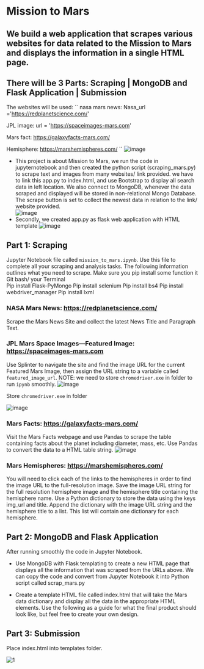 # Mission to Mars
We build a web application that scrapes various websites for data related to the Mission to Mars and displays the information in a single HTML page.
--------------------------
## There will be 3 Parts: Scraping | MongoDB and Flask Application | Submission
The websites will be used: 
``
nasa mars news: Nasa_url ='https://redplanetscience.com/'

JPL image: url = 'https://spaceimages-mars.com'

Mars fact: https://galaxyfacts-mars.com/

Hemisphere: https://marshemispheres.com/
``
![image](https://user-images.githubusercontent.com/99168697/168410253-6cf05ad6-c611-4f36-92c1-617ac7e66d4d.png)

- This project is about Mission to Mars, we run the code in jupyternotebook and then created the python script (scraping_mars.py) to scrape text and images from many websites/ link provided. we have to link this app.py to index.html, and use Bootstrap to display all search data in left location. 
We also connect to MongoDB, whenever the data scraped and displayed will be stored in non-relational Mongo Database. The scrape button is set to collect the newest data in relation to the link/ website provided.  
![image](https://user-images.githubusercontent.com/99168697/168410333-0255f6cb-20ae-47af-97d5-d57e08e286ca.png)
- Secondly, we created app.py as flask web application with  HTML template 
![image](https://user-images.githubusercontent.com/99168697/168410349-a156579d-97e5-43f6-831c-5e4880f181b5.png)

## Part  1: Scraping
Jupyter Notebook file called ``mission_to_mars.ipynb``. Use this file to complete all your scraping and analysis tasks. The following information outlines what you need to scrape.
Make sure you pip install some function it Git bash/ your Terminal 		
    Pip install Flask-PyMongo
		Pip install selenium
		Pip install bs4
		Pip install webdriver_manager
    		Pip install lxml 
		
### NASA Mars News: https://redplanetscience.com/
Scrape the Mars News Site and collect the latest News Title and Paragraph Text.

### JPL Mars Space Images—Featured Image: https://spaceimages-mars.com
Use Splinter to navigate the site and find the image URL for the current Featured Mars Image, then assign the URL string to a variable called ``featured_image_url``.
  NOTE: we need to store ``chromedriver.exe`` in folder to run `ipynb` smoothly.
![image](https://user-images.githubusercontent.com/99168697/168410994-f6b99339-9f43-4d14-b5d9-c80e275ccf4e.png)

  Store ``chromedriver.exe`` in folder
  
![image](https://user-images.githubusercontent.com/99168697/168410910-8a54190f-a6ad-4859-8dcb-eea2468aa461.png)

### Mars Facts: https://galaxyfacts-mars.com/
Visit the Mars Facts webpage and use Pandas to scrape the table containing facts about the planet including diameter, mass, etc.
Use Pandas to convert the data to a HTML table string.
![image](https://user-images.githubusercontent.com/99168697/168411056-888bc8b2-f335-4222-a003-d093017dd808.png)

### Mars Hemispheres: https://marshemispheres.com/
You will need to click each of the links to the hemispheres in order to find the image URL to the full-resolution image.
Save the image URL string for the full resolution hemisphere image and the hemisphere title containing the hemisphere name. Use a Python dictionary to store the data using the keys img_url and title.
Append the dictionary with the image URL string and the hemisphere title to a list. This list will contain one dictionary for each hemisphere.

## Part 2: MongoDB and Flask Application
After running smoothly the code in Jupyter Notebook. 
- Use MongoDB with Flask templating to create a new HTML page that displays all the information that was scraped from the URLs above.
We can copy the code and convert from Jupyter Notebook it into Python script called scrap_mars.py

- Create a template HTML file called index.html that will take the Mars data dictionary and display all the data in the appropriate HTML elements. Use the following as a guide for what the final product should look like, but feel free to create your own design.

## Part 3: Submission
Place index.html into templates folder. 

![1](https://user-images.githubusercontent.com/99168697/168413311-b4acfcb5-6982-4bd9-b1be-91bd14118da2.png)
